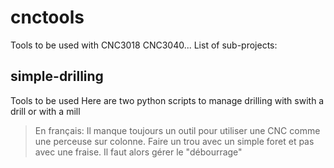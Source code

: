 # cnctools
Tools to be used with CNC3018 CNC3040...
List of sub-projects:
## simple-drilling 
Tools to be used 
Here are two python scripts to manage drilling with swith a drill or with a mill
>En français:
>Il manque toujours un outil pour utiliser une CNC comme une perceuse sur colonne.
>Faire un trou avec un simple foret et pas avec une fraise. Il faut alors gérer le "débourrage"
